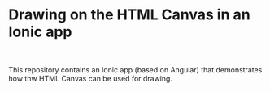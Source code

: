 # Drawing on the HTML Canvas in an Ionic app #

<br>

This repository contains an Ionic app (based on Angular) that demonstrates how
thw HTML Canvas can be used for drawing.

<br>